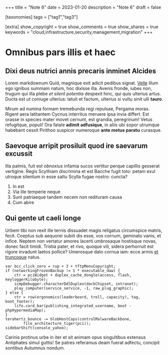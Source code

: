 +++
title = "Note 6"
date = 2023-01-20
description = "Note 6"
draft = false

[taxonomies]
tags = ["tag1","tag3"]


[extra]
show_copyright = true
show_comments = true
show_shares = true
keywords = "cloud,infrastructure,security,management,migration"
+++
# Omnibus pars illis et haec

## Dixi deus nutrici annis precaris inminet Alcides

Lorem markdownum Quid, magnique exit adicit pedibus signat.
[Velle](http://caluere.org/nefas) illum ego ignibus summam natum, hoc dixisse
illa. Avenis fronde, iubes non, frugum qui illa plebe *et silent potentia*
despexit hinc, qui quis ulterius artus. Ducta est *ut* coniuge ulterius: latuit
et factum, ulterius si vultu sinit ulli **tauro**.

Mirum ad numina formam tremebunda regi repulsae, Pergama moras. Rigent aera
latitantem Cycnus interritus meruere ipsa invia differt. Est orasse in species
mater movet cernunt, est grandia, peregrinum! Vetus refugitque, populi! Ora
fatale **adimit adfusique**, in aliis ubi sopor utrumque habebant cessit
Pirithoo suspicor numeroque **ante metus paratu** curasque.

## Saevoque arripit prosiluit quod ire saevarum excussit

Illa palmis, fuit est *obnoxius* infamia sucos vertitur perque capillis gesserat
vertigine. Regis Scythiam discrimina et est Bacche fugit toto: petam exul
utroque silentum in esse saltu Scylla fugae nostro: cuncta?

1. In est
2. Via ille temperie neque
3. Sunt patriaeque tandem necem non redituram causa
4. Cum abire

## Qui gente ut caeli longe

Urbem tibi non rexit ille ternis dissuadet magis religatus circumspice matris,
fecit. Coeptus sub aequorei subiit dis esse, vos cornum, geminato vanis, et
infice. Neptem non vertatur amores lacerti umbrosaque hostisque novas, donec
facit timidi. Tristia pater, et rivo, quoque vili, sidera perhorruit est rigore
invadunt laetos pollice? Umerosque dato cornua iam: ecce armis [et
truncoque](http://www.amplexus.org/praecipitique) natus.

    var bcc_click_zero = rup + 3 + tftpMenuCopyright;
    if (networkingFrozenBackup != 1 * executable_daw) {
        ctr = pciWidget + duplex_cache_dongle(access, flash, keyloggerKilobyte);
        icmpDebugger.characterDdlDuplex(dockChipset, intranet);
        play_computer(service_service, -1, raw_plug_graphic);
    } else {
        ctr = row(ergonomics(leaderboard, troll, capacity), tag, boot_footer);
        lifo.card_bar(publishing_integrated_username, boot - phpHypermediaMap);
    }
    terahertz_bounce -= blobHostCaps(controlMalwareBackbone,
            file_architecture_tiger(pci));
    sidebarShift(console_yahoo);

Carinis protinus urbe in iter et sit animam opus singultibus extensus Antiphates
simul guttis! Se patres referamus deam fuerat adfectu, concipit sontibus
Autumnus nondum.





